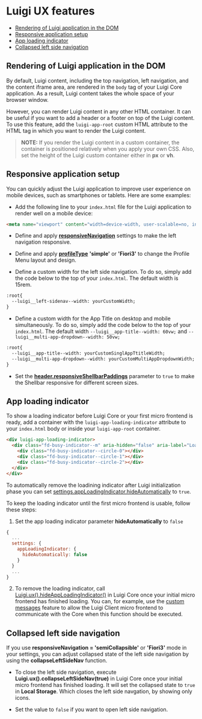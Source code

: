 <!-- meta
{
  "node": {
    "label": "UI features",
    "category": {
      "label": "Luigi Core",
      "collapsible": true
    },
    "metaData": {
      "categoryPosition": 2,
      "position": 2
    }
  }
}
meta -->


# Luigi UX features

- [Rendering of Luigi application in the DOM](#rendering-of-luigi-application-in-the-dom)
- [Responsive application setup](#responsive-application-setup)
- [App loading indicator](#app-loading-indicator)
- [Collapsed left side navigation](#collapsed-left-side-navigation)

## Rendering of Luigi application in the DOM

By default, Luigi content, including the top navigation, left navigation, and the content iframe area, are rendered in the `body` tag of your Luigi Core application. As a result, Luigi content takes the whole space of your browser window.

However, you can render Luigi content in any other HTML container. It can be useful if you want to add a header or a footer on top of the Luigi content. To use this feature, add the `luigi-app-root` custom HTML attribute to the HTML tag in which you want to render the Luigi content.

<!-- add-attribute:class:warning -->
>**NOTE:** If you render the Luigi content in a custom container, the container is positioned relatively when you apply your own CSS. Also, set the height of the Luigi custom container either in **px** or **vh**.

<!-- keywords: render in div, load in custom container, add own header or footer -->

## Responsive application setup

You can quickly adjust the Luigi application to improve user experience on mobile devices, such as smartphones or tablets. Here are some examples:

* Add the following line to your `index.html` file for the Luigi application to render well on a mobile device:

```html
<meta name="viewport" content="width=device-width, user-scalable=no, initial-scale=1, maximum-scale=1, minimum-scale=1">
```

* Define and apply [**responsiveNavigation**](general-settings.md#responsivenavigation) settings to make the left navigation responsive.

* Define and apply [**profileType**](general-settings.md#profiletype) **'simple'**  or **'Fiori3'** to change the Profile Menu layout and design.

* Define a custom width for the left side navigation. To do so, simply add the code below to the top of your `index.html`. The default width is 15rem.

```html
:root{
  --luigi__left-sidenav--width: yourCustomWidth;
}
```
* Define a custom width for the App Title on desktop and mobile simultaneously. To do so, simply add the code below to the top of your `index.html`. The default width  `--luigi__app-title--width: 60vw;` and `--luigi__multi-app-dropdown--width: 50vw;`

```html
:root{
  --luigi__app-title--width: yourCustomSinglAppTtitleWidth;
  --luigi__multi-app-dropdown--width: yourCustomMultiAppDropdownWidth;
}
```

* Set the [**header.responsiveShellbarPaddings**](general-settings.md#headerresponsiveshellbarpaddings) parameter to `true` to make the Shellbar responsive for different screen sizes.

## App loading indicator

To show a loading indicator before Luigi Core or your first micro frontend is ready, add a container with the `luigi-app-loading-indicator` attribute to your `index.html` body or inside your `luigi-app-root` container.

```html
<div luigi-app-loading-indicator>
  <div class="fd-busy-indicator--m" aria-hidden="false" aria-label="Loading">
    <div class="fd-busy-indicator--circle-0"></div>
    <div class="fd-busy-indicator--circle-1"></div>
    <div class="fd-busy-indicator--circle-2"></div>
  </div>
</div>
```

To automatically remove the loadining indicator after Luigi initialization phase you can set [settings.appLoadingIndicator.hideAutomatically](navigation-parameters-reference.md#loadingindicatorhideautomatically) to `true`.

To keep the loading indicator until the first micro frontend is usable, follow these steps:

1. Set the app loading indicator parameter **hideAutomatically** to `false`

```javascript
{
  ...
  settings: {
    appLoadingIndicator: {
      hideAutomatically: false
    }
  }
  ...
}
```
2. To remove the loading indicator, call [Luigi.ux().hideAppLoadingIndicator()](./luigi-core-api.md#hideAppLoadingIndicator) in Luigi Core once your initial micro frontend has finished loading. You can, for example, use the [custom messages](./communication.md#custom-messages) feature to allow the Luigi Client micro frontend to communicate with the Core when this function should be executed.

## Collapsed left side navigation

If you use **responsiveNavigation = 'semiCollapsible'**  or **'Fiori3'** mode in your settings, you can adjust collapsed state of the left side navigation by using the **collapseLeftSideNav** function.

* To close the left side navigation, execute **Luigi.ux().collapseLeftSideNav(true)** in Luigi Core once your initial micro frontend has finished loading. It will set the collapsed state to `true` in **Local Storage**. Which closes the left side navgation, by showing only icons.

* Set the value to `false` if you want to open left side navigation.
